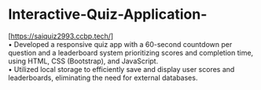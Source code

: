 # Interactive-Quiz-Application-<br/>
[https://saiquiz2993.ccbp.tech/]<br/>
• Developed a responsive quiz app with a 60-second countdown per question and a leaderboard system prioritizing scores and completion time, using HTML, CSS (Bootstrap), and JavaScript.<br/> • Utilized local storage to efficiently save and display user scores and leaderboards, eliminating the need for external databases.

